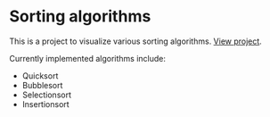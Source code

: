 # Sorting algorithms

This is a project to visualize various sorting algorithms. [View project](https://wiebecommajonas.github.io/sorting-algorithms/).

Currently implemented algorithms include:

- Quicksort
- Bubblesort
- Selectionsort
- Insertionsort